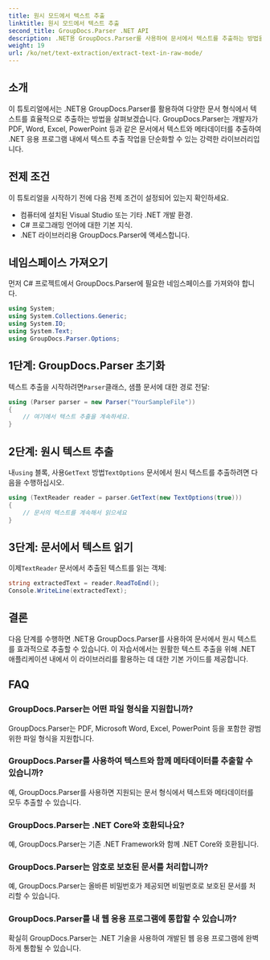 ```yaml
---
title: 원시 모드에서 텍스트 추출
linktitle: 원시 모드에서 텍스트 추출
second_title: GroupDocs.Parser .NET API
description: .NET용 GroupDocs.Parser를 사용하여 문서에서 텍스트를 추출하는 방법을 알아보세요. .NET 애플리케이션 내에서 쉽고 효율적이며 원활한 텍스트 추출이 가능합니다.
weight: 19
url: /ko/net/text-extraction/extract-text-in-raw-mode/
---
```

## 소개
이 튜토리얼에서는 .NET용 GroupDocs.Parser를 활용하여 다양한 문서 형식에서 텍스트를 효율적으로 추출하는 방법을 살펴보겠습니다. GroupDocs.Parser는 개발자가 PDF, Word, Excel, PowerPoint 등과 같은 문서에서 텍스트와 메타데이터를 추출하여 .NET 응용 프로그램 내에서 텍스트 추출 작업을 단순화할 수 있는 강력한 라이브러리입니다.
## 전제 조건
이 튜토리얼을 시작하기 전에 다음 전제 조건이 설정되어 있는지 확인하세요.
- 컴퓨터에 설치된 Visual Studio 또는 기타 .NET 개발 환경.
- C# 프로그래밍 언어에 대한 기본 지식.
- .NET 라이브러리용 GroupDocs.Parser에 액세스합니다.

## 네임스페이스 가져오기
먼저 C# 프로젝트에서 GroupDocs.Parser에 필요한 네임스페이스를 가져와야 합니다.
```csharp
using System;
using System.Collections.Generic;
using System.IO;
using System.Text;
using GroupDocs.Parser.Options;
```
## 1단계: GroupDocs.Parser 초기화
 텍스트 추출을 시작하려면`Parser`클래스, 샘플 문서에 대한 경로 전달:
```csharp
using (Parser parser = new Parser("YourSampleFile"))
{
    // 여기에서 텍스트 추출을 계속하세요.
}
```
## 2단계: 원시 텍스트 추출
 내`using` 블록, 사용`GetText` 방법`TextOptions` 문서에서 원시 텍스트를 추출하려면 다음을 수행하십시오.
```csharp
using (TextReader reader = parser.GetText(new TextOptions(true)))
{
    // 문서의 텍스트를 계속해서 읽으세요
}
```
## 3단계: 문서에서 텍스트 읽기
 이제`TextReader` 문서에서 추출된 텍스트를 읽는 객체:
```csharp
string extractedText = reader.ReadToEnd();
Console.WriteLine(extractedText);
```

## 결론
다음 단계를 수행하면 .NET용 GroupDocs.Parser를 사용하여 문서에서 원시 텍스트를 효과적으로 추출할 수 있습니다. 이 자습서에서는 원활한 텍스트 추출을 위해 .NET 애플리케이션 내에서 이 라이브러리를 활용하는 데 대한 기본 가이드를 제공합니다.

## FAQ
### GroupDocs.Parser는 어떤 파일 형식을 지원합니까?
GroupDocs.Parser는 PDF, Microsoft Word, Excel, PowerPoint 등을 포함한 광범위한 파일 형식을 지원합니다.
### GroupDocs.Parser를 사용하여 텍스트와 함께 메타데이터를 추출할 수 있습니까?
예, GroupDocs.Parser를 사용하면 지원되는 문서 형식에서 텍스트와 메타데이터를 모두 추출할 수 있습니다.
### GroupDocs.Parser는 .NET Core와 호환되나요?
예, GroupDocs.Parser는 기존 .NET Framework와 함께 .NET Core와 호환됩니다.
### GroupDocs.Parser는 암호로 보호된 문서를 처리합니까?
예, GroupDocs.Parser는 올바른 비밀번호가 제공되면 비밀번호로 보호된 문서를 처리할 수 있습니다.
### GroupDocs.Parser를 내 웹 응용 프로그램에 통합할 수 있습니까?
확실히 GroupDocs.Parser는 .NET 기술을 사용하여 개발된 웹 응용 프로그램에 완벽하게 통합될 수 있습니다.